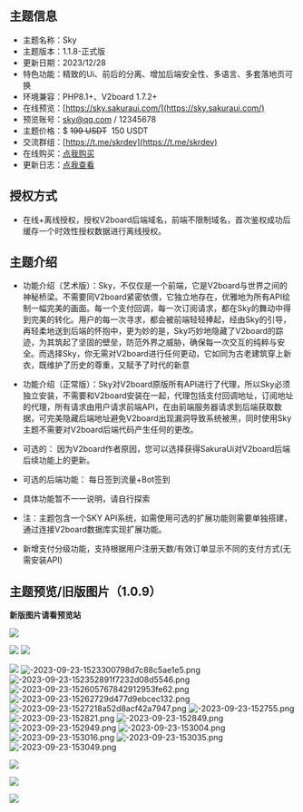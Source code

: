 ## 主题信息

*   主题名称：Sky
*   主题版本：1.1.8-正式版
*   更新日期：2023/12/28
*   特色功能：精致的Ui、前后的分离、增加后端安全性、多语言、多套落地页可换
*   环境兼容：PHP8.1+、V2board 1.7.2+
*   在线预览：[https://sky.sakuraui.com/](https://sky.sakuraui.com/)
*   预览账号：sky@qq.com / 12345678
*   主题价格：$ <del>199 USDT</del>  150 USDT
*   交流群组：[https://t.me/skrdev](https://t.me/skrdev)
*   在线购买：[点我购买](https://store.sakuraui.com/index.php?rp=/store/sakuraui-license)
*   更新日志：[点我查看](https://sakuraui.com/26)

## 授权方式

*   在线+离线授权，授权V2board后端域名，前端不限制域名，首次鉴权成功后缓存一个时效性授权数据进行离线授权。

## 主题介绍

*   功能介绍（艺术版）：Sky，不仅仅是一个前端，它是V2board与世界之间的神秘桥梁。不需要同V2board紧密依偎，它独立地存在，优雅地为所有API绘制一幅完美的画面。每一个支付回调，每一次订阅请求，都在Sky的舞动中得到完美的转化。用户的每一次寻求，都会被前端轻轻捧起，经由Sky的引导，再轻柔地送到后端的怀抱中，更为妙的是，Sky巧妙地隐藏了V2board的踪迹，为其筑起了坚固的壁垒，防范外界之威胁，确保每一次交互的纯粹与安全。而选择Sky，你无需对V2board进行任何更动，它如同为古老建筑穿上新衣，既维护了历史的尊重，又赋予了时代的新意

*   功能介绍（正常版）：Sky对V2board原版所有API进行了代理，所以Sky必须独立安装，不需要和V2board安装在一起，代理包括支付回调地址，订阅地址的代理，所有请求由用户请求前端API，在由前端服务器请求到后端获取数据，可完美隐藏后端地址避免V2board出现漏洞导致系统被黑，同时使用Sky主题不需要对V2board后端代码产生任何的更改。
&nbsp;

*   可选的： 因为V2board作者原因，您可以选择获得SakuraUi对V2board后端后续功能上的更新。
*   可选的后端功能： 每日签到流量+Bot签到
*   具体功能暂不一一说明，请自行探索
*   注：主题包含一个SKY API系统，如需使用可选的扩展功能则需要单独搭建，通过连接V2board数据库实现扩展功能。
*   新增支付分级功能，支持根据用户注册天数/有效订单显示不同的支付方式(无需安装API)

## 主题预览/旧版图片（1.0.9）

**新版图片请看预览站**

![](https://img.xhacgn.com/images/2023/12/20/-2023-12-20-000338.png)

![](https://img.xhacgn.com/images/2023/11/11/-2023-11-11-021559.png)
![](https://img.xhacgn.com/images/2023/11/11/-2023-11-11-021630.png)

![](https://img.xhacgn.com/images/2023/12/28/-2023-12-28-195743.png)
![-2023-09-23-1523300798d7c88c5ae1e5.png](https://img.xhacgn.com/images/2023/09/23/-2023-09-23-1523300798d7c88c5ae1e5.png)
![-2023-09-23-152352891f7232d08d5546.png](https://img.xhacgn.com/images/2023/09/23/-2023-09-23-152352891f7232d08d5546.png)
![-2023-09-23-152605767842912953fe62.png](https://img.xhacgn.com/images/2023/09/23/-2023-09-23-152605767842912953fe62.png)
![-2023-09-23-15262729d477d9ebcec132.png](https://img.xhacgn.com/images/2023/09/23/-2023-09-23-15262729d477d9ebcec132.png)
![-2023-09-23-1527218a52d8acf42a7947.png](https://img.xhacgn.com/images/2023/09/23/-2023-09-23-1527218a52d8acf42a7947.png)
![-2023-09-23-152755.png](https://img.xhacgn.com/images/2023/09/23/-2023-09-23-152755.png)
![-2023-09-23-152821.png](https://img.xhacgn.com/images/2023/09/23/-2023-09-23-152821.png)
![-2023-09-23-152849.png](https://img.xhacgn.com/images/2023/09/23/-2023-09-23-152849.png)
![-2023-09-23-152949.png](https://img.xhacgn.com/images/2023/09/23/-2023-09-23-152949.png)
![-2023-09-23-153004.png](https://img.xhacgn.com/images/2023/09/23/-2023-09-23-153004.png)
![-2023-09-23-153016.png](https://img.xhacgn.com/images/2023/09/23/-2023-09-23-153016.png)
![-2023-09-23-153035.png](https://img.xhacgn.com/images/2023/09/23/-2023-09-23-153035.png)
![-2023-09-23-153049.png](https://img.xhacgn.com/images/2023/09/23/-2023-09-23-153049.png)

![](https://img.xhacgn.com/images/2023/12/28/photo_2023-12-28_19-55-21.jpg)

![](https://img.xhacgn.com/images/2023/12/28/photo_2023-12-28_19-55-09.jpg)

![](https://img.xhacgn.com/images/2023/12/28/photo_2023-12-28_19-55-17.jpg)
